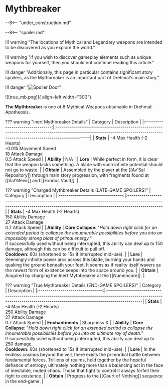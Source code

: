 # Mythbreaker

--8<-- "under_construction.md"

--8<-- "spoiler.md"

!!! warning "The locations of Mythical and Legendary weapons are intended to be discovered as you explore the world."

!!! warning "If you wish to discover gameplay elements such as unique weapons for yourself, then you should not continue reading this article."

!!! danger "Additionally, this page in particular contains significant story spoilers, as the Mythbreaker is an important part of Drehmal's main story."

!!! danger "![Spoiler Door](/assets/img/spoiler_door.png)"

![[true_mb.png]]{ align=left width="300"}

**The Mythbreaker** is one of 8 Mythical Weapons obtainable in Drehmal: Apotheosis.




??? warning "Inert Mythbreaker Details"
    | Category | Description                 |
    |:--------------------------------:|:-----------------------------------------------------------------------------------------------------------------------------------------------------------------------------|
    | **Stats**                            | -4 Max Health (-2 Hearts) <br> -0.015 Movement Speed <br> 18 Attack Damage <br> 0.5 Attack Speed      |
    | **Ability**                          | N/A |
    | **Lore**                             | While perfect in form, it is clear that the weapon lacks something. A blade with such infinite potential should not go to waste. |
    | **Obtain**                           | Assembled by the player at the [[Av'Sal Repository]] through main story progression, with fragments found at [[Sal'Mevir]] and [[Exodus Vault]].  |

??? warning "Charged Mythbreaker Details (LATE-GAME SPOILERS)"
    | Category | Description                 |
    |:--------------------------------:|:-----------------------------------------------------------------------------------------------------------------------------------------------------------------------------|
    | **Stats**                            | -4 Max Health (-2 Hearts) <br> 150 Ability Damage <br> 27 Attack Damage <br> 0.7 Attack Speed      |
    | **Ability**                          | **Core Collapse**: "*Hold down right click for an extended period to collapse the innumerable possibilities before you into an impossibly strong blast of primal energy.*" <br> If successfully used without being interrupted, this ability can deal up to 150 damage, although this can be difficult to pull off. <br> **Cooldown:** 60s (shortened to 15s if interrupted mid-use). |
    | **Lore**                             | Seemingly infinite power arcs across this blade, burning your hands and quaking the ground beneath your feet. It seems as if reality itself wavers as the rawest form of existence seeps into the space around you. |
    | **Obtain**                           | Acquired by charging the Inert Mythbreaker at the [[Numencore]].  |

??? warning "True Mythbreaker Details (END-GAME SPOILERS)"
    | Category | Description                 |
    |:--------------------------------:|:-----------------------------------------------------------------------------------------------------------------------------------------------------------------------------|
    | **Stats**                            | -4 Max Health (-2 Hearts) <br> 250 Ability Damage <br> 27 Attack Damage <br> 0.7 Attack Speed      |
    | **Enchantments**                     | Sharpness X |
    | **Ability**                          | **Core Collapse**: "*Hold down right click for an extended period to collapse the innumerable possibilities before you into an ultimate ray of death.*" <br> If successfully used without being interrupted, this ability can deal up to 250 damage. <br> **Cooldown:** 60s (shortened to 15s if interrupted mid-use). |
    | **Lore**                             | In the endless cosmos beyond the veil, there exists the primordial battle between fundamental forces. Trillions of realms, held together by the hopeful defiance of entropy, ultimately nothing more than a balancing act in the face of inevitable, muted chaos. Those that fight to control it always forfeit their right to existence. |
    | **Obtain**                           | Progress to the [[Court of Nothing]] sequence in the end-game.  |